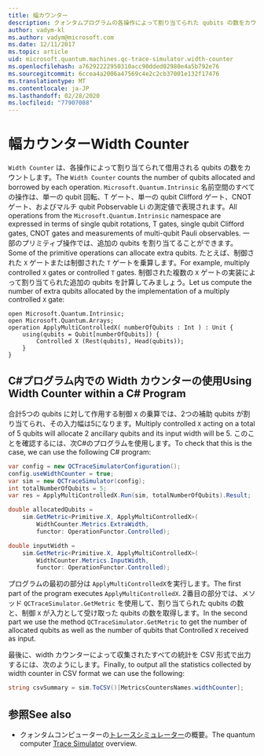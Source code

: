 ```yaml
---
title: 幅カウンター
description: クォンタムプログラムの各操作によって割り当てられた qubits の数をカウントする Microsoft QDK Width カウンターについて説明します。
author: vadym-kl
ms.author: vadym@microsoft.com
ms.date: 12/11/2017
ms.topic: article
uid: microsoft.quantum.machines.qc-trace-simulator.width-counter
ms.openlocfilehash: a76292222950310acc90dded02980e4a5b792e76
ms.sourcegitcommit: 6ccea4a2006a47569c4e2c2cb37001e132f17476
ms.translationtype: MT
ms.contentlocale: ja-JP
ms.lasthandoff: 02/28/2020
ms.locfileid: "77907088"
---
```

# <a name="width-counter"></a><span data-ttu-id="eef16-103">幅カウンター</span><span class="sxs-lookup"><span data-stu-id="eef16-103">Width Counter</span></span>

<span data-ttu-id="eef16-104">`Width Counter` は、各操作によって割り当てられて借用される qubits の数をカウントします。</span><span class="sxs-lookup"><span data-stu-id="eef16-104">The `Width Counter` counts the number of qubits allocated and borrowed by each operation.</span></span>
<span data-ttu-id="eef16-105">`Microsoft.Quantum.Intrinsic` 名前空間のすべての操作は、単一の qubit 回転、T ゲート、単一の qubit Clifford ゲート、CNOT ゲート、およびマルチ qubit Pobservable Li の測定値で表現されます。</span><span class="sxs-lookup"><span data-stu-id="eef16-105">All operations from the `Microsoft.Quantum.Intrinsic` namespace are expressed in terms of single qubit rotations, T gates, single qubit Clifford gates, CNOT gates and measurements of multi-qubit Pauli observables.</span></span> <span data-ttu-id="eef16-106">一部のプリミティブ操作では、追加の qubits を割り当てることができます。</span><span class="sxs-lookup"><span data-stu-id="eef16-106">Some of the primitive operations can allocate extra qubits.</span></span> <span data-ttu-id="eef16-107">たとえば、制御された `X` ゲートまたは制御された `T` ゲートを乗算します。</span><span class="sxs-lookup"><span data-stu-id="eef16-107">For example, multiply controlled `X` gates or controlled `T` gates.</span></span> <span data-ttu-id="eef16-108">制御された複数の `X` ゲートの実装によって割り当てられた追加の qubits を計算してみましょう。</span><span class="sxs-lookup"><span data-stu-id="eef16-108">Let us compute the number of extra qubits allocated by the implementation of a multiply controlled `X` gate:</span></span>

```qsharp
open Microsoft.Quantum.Intrinsic;
open Microsoft.Quantum.Arrays;
operation ApplyMultiControlledX( numberOfQubits : Int ) : Unit {
    using(qubits = Qubit[numberOfQubits]) {
        Controlled X (Rest(qubits), Head(qubits));
    } 
}
```

## <a name="using-width-counter-within-a-c-program"></a><span data-ttu-id="eef16-109">C#プログラム内での Width カウンターの使用</span><span class="sxs-lookup"><span data-stu-id="eef16-109">Using Width Counter within a C# Program</span></span>

<span data-ttu-id="eef16-110">合計5つの qubits に対して作用する制御 `X` の乗算では、2つの補助 qubits が割り当てられ、その入力幅は5になります。</span><span class="sxs-lookup"><span data-stu-id="eef16-110">Multiply controlled `X` acting on a total of 5 qubits will allocate 2 ancillary qubits and its input width will be 5.</span></span> <span data-ttu-id="eef16-111">このことを確認するには、次C#のプログラムを使用します。</span><span class="sxs-lookup"><span data-stu-id="eef16-111">To check that this is the case, we can use the following C# program:</span></span>

```csharp 
var config = new QCTraceSimulatorConfiguration();
config.useWidthCounter = true;
var sim = new QCTraceSimulator(config);
int totalNumberOfQubits = 5;
var res = ApplyMultiControlledX.Run(sim, totalNumberOfQubits).Result;

double allocatedQubits = 
    sim.GetMetric<Primitive.X, ApplyMultiControlledX>(
        WidthCounter.Metrics.ExtraWidth,
        functor: OperationFunctor.Controlled); 

double inputWidth =
    sim.GetMetric<Primitive.X, ApplyMultiControlledX>(
        WidthCounter.Metrics.InputWidth,
        functor: OperationFunctor.Controlled);
```

<span data-ttu-id="eef16-112">プログラムの最初の部分は `ApplyMultiControlledX`を実行します。</span><span class="sxs-lookup"><span data-stu-id="eef16-112">The first part of the program executes `ApplyMultiControlledX`.</span></span> <span data-ttu-id="eef16-113">2番目の部分では、メソッド `QCTraceSimulator.GetMetric` を使用して、割り当てられた qubits の数と、制御 `X` が入力として受け取った qubits の数を取得します。</span><span class="sxs-lookup"><span data-stu-id="eef16-113">In the second part we use the method `QCTraceSimulator.GetMetric` to get the number of allocated qubits as well as the number of qubits that Controlled `X` received as input.</span></span> 

<span data-ttu-id="eef16-114">最後に、width カウンターによって収集されたすべての統計を CSV 形式で出力するには、次のようにします。</span><span class="sxs-lookup"><span data-stu-id="eef16-114">Finally, to output all the statistics collected by width counter in CSV format we can use the following:</span></span>
```csharp
string csvSummary = sim.ToCSV()[MetricsCountersNames.widthCounter];
```

## <a name="see-also"></a><span data-ttu-id="eef16-115">参照</span><span class="sxs-lookup"><span data-stu-id="eef16-115">See also</span></span> ##

- <span data-ttu-id="eef16-116">クォンタムコンピューターの[トレースシミュレーター](xref:microsoft.quantum.machines.qc-trace-simulator.intro)の概要。</span><span class="sxs-lookup"><span data-stu-id="eef16-116">The quantum computer [Trace Simulator](xref:microsoft.quantum.machines.qc-trace-simulator.intro) overview.</span></span>
